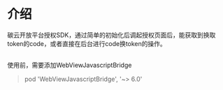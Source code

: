 # 介绍

碳云开放平台授权SDK，通过简单的初始化后调起授权页面后，能获取到换取token的code，或者直接在后台进行code换token的操作。

##

使用前，需要添加WebViewJavascriptBridge

>pod 'WebViewJavascriptBridge', '~> 6.0'


